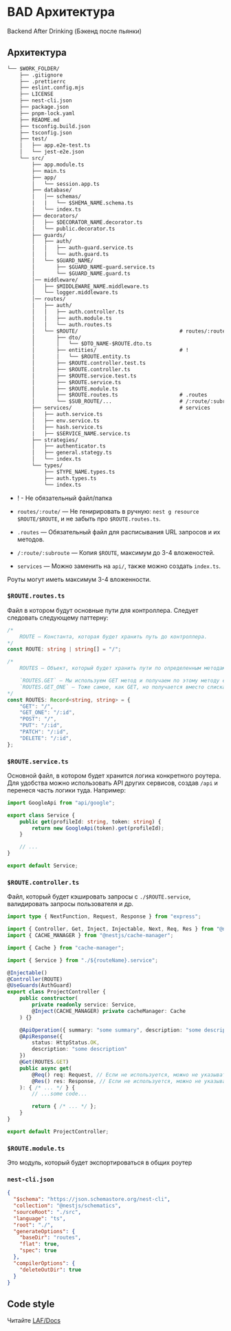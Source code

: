 # BAD Архитектура

Backend After Drinking (Бэкенд после пьянки)

## Архитектура

```txt
└── $WORK_FOLDER/
    ├── .gitignore
    ├── .prettierrc
    ├── eslint.config.mjs
    ├── LICENSE
    ├── nest-cli.json
    ├── package.json
    ├── pnpm-lock.yaml
    ├── README.md
    ├── tsconfig.build.json
    ├── tsconfig.json
    ├── test/
    │   ├── app.e2e-test.ts
    │   └── jest-e2e.json
    └── src/
        ├── app.module.ts
        ├── main.ts
        ├── app/
        │   └── session.app.ts
        ├── database/
        │   │── schemas/
        |   |   └── $SHEMA_NAME.schema.ts
        │   └── index.ts
        ├── decorators/
        │   ├── $DECORATOR_NAME.decorator.ts
        │   └── public.decorator.ts
        ├── guards/
        │   ├── auth/
        │   │   ├── auth-guard.service.ts
        │   │   └── auth.guard.ts
        │   └── $GUARD_NAME/
        │       ├── $GUARD_NAME-guard.service.ts
        │       └── $GUARD_NAME.guard.ts
        │── middleware/
        │   ├── $MIDDLEWARE_NAME.middleware.ts
        │   └── logger.middleware.ts
        │── routes/
        │   ├── auth/
        │   │   ├── auth.controller.ts
        │   │   ├── auth.module.ts
        │   │   └── auth.routes.ts
        │   └── $ROUTE/                                 # routes/:route/
        │       ├── dto/
        │       │   └── $DTO_NAME-$ROUTE.dto.ts
        │       ├── entities/                           # !
        │       │   └── $ROUTE.entity.ts
        │       ├── $ROUTE.controller.test.ts
        │       ├── $ROUTE.controller.ts
        │       ├── $ROUTE.service.test.ts
        │       ├── $ROUTE.service.ts
        │       ├── $ROUTE.module.ts
        │       ├── $ROUTE.routes.ts                    # .routes
        │       └── $SUB_ROUTE/...                      # /:route/:subroute
        ├── services/                                   # services
        │   ├── auth.service.ts
        │   ├── env.service.ts
        │   ├── hash.service.ts
        |   ├── $SERVICE_NAME.service.ts
        ├── strategies/
        │   ├── authenticator.ts
        │   ├── general.stategy.ts
        │   └── index.ts
        └── types/
            ├── $TYPE_NAME.types.ts
            ├── auth.types.ts
            └── index.ts
```

- ! - Не обязательный файл/папка

- `routes/:route/` — Не генирировать в ручную: `nest g resource $ROUTE/$ROUTE`, и не забыть про `$ROUTE.routes.ts`.
- `.routes` — Обязательный файл для расписывания URL запросов и их методов.
- `/:route/:subroute` — Копия `$ROUTE`, максимум до 3-4 вложеностей.
- `services` — Можно заменить на `api/`, также можно создать `index.ts`.

Роуты могут иметь максимум 3-4 вложенности.

### `$ROUTE.routes.ts`

Файл в котором будут основные пути для контроллера. Следует следовать следующему паттерну:

```ts
/* 
    ROUTE — Константа, которая будет хранить путь до контроллера.
*/
const ROUTE: string | string[] = "/";

/*
    ROUTES — Объект, который будет хранить пути по определенным методам, например:

    `ROUTES.GET` — Мы используем GET метод и получаем по этому методу его путь.
    `ROUTES.GET_ONE` — Тоже самое, как GET, но получается вместо списка всего одну сущность.
*/
const ROUTES: Record<string, string> = {
    "GET": "/",
    "GET_ONE": "/:id",
    "POST": "/",
    "PUT": "/:id",
    "PATCH": "/:id",
    "DELETE": "/:id",
};
```

### `$ROUTE.service.ts`

Основной файл, в котором будет хранится логика конкретного роутера. Для удобства можно использовать API других сервисов, создав `/api` и перенеся часть логики туда. Например:

```ts
import GoogleApi from "api/google";

export class Service {
    public get(profileId: string, token: string) {
        return new GoogleApi(token).get(profileId);
    }

    // ...
}

export default Service;
```

### `$ROUTE.controller.ts`

Файл, который будет кэшировать запросы с `./$ROUTE.service`, валидировать запросы пользователя и др.

```ts
import type { NextFunction, Request, Response } from "express";

import { Controller, Get, Inject, Injectable, Next, Req, Res } from "@nestjs/common";
import { CACHE_MANAGER } from "@nestjs/cache-manager";

import { Cache } from "cache-manager";

import { Service } from "./${routeName}.service";

@Injectable()
@Controller(ROUTE)
@UseGuards(AuthGuard)
export class ProjectController {
    public constructor(
        private readonly service: Service,
        @Inject(CACHE_MANAGER) private cacheManager: Cache
    ) {}

    @ApiOperation({ summary: "some summary", description: "some description" })
    @ApiResponse({
        status: HttpStatus.OK,
        description: "some description"
    })
    @Get(ROUTES.GET)
    public async get(
        @Req() req: Request, // Если не используется, можно не указывать
        @Res() res: Response, // Если не используется, можно не указывать
    ): { /* ... */ } {
        // ...some code...

        return { /* ... */ };
    }
}

export default ProjectController;
```

### `$ROUTE.module.ts`

Это модуль, который будет экспортироваться в общих роутер

### `nest-cli.json`

```json
{
  "$schema": "https://json.schemastore.org/nest-cli",
  "collection": "@nestjs/schematics",
  "sourceRoot": "./src",
  "language": "ts",
  "root": "./",
  "generateOptions": {
    "baseDir": "routes",
    "flat": true,
    "spec": true
  },
  "compilerOptions": {
    "deleteOutDir": true
  }
}
```

## Code style

Читайте [LAF/Docs](https://docs.laf-team.ru/agreements/general)
